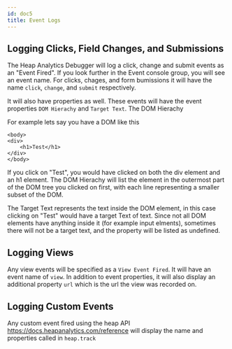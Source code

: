 ```yaml
---
id: doc5
title: Event Logs
---
```


## Logging Clicks, Field Changes, and Submissions

The Heap Analytics Debugger will log a click, change and submit events as an "Event Fired". If you look further in the Event console group, you will see an event name. For clicks, chages, and form bumissions it will have the name `click`, `change`, and `submit` respectively.

It will also have properties as well. These events will have the event properties `DOM Hierachy` and `Target Text`. The DOM Hierachy

For example lets say you have a DOM like this
```
<body>
<div>
    <h1>Test</h1>
</div>
</body>
```
If you click on "Test", you would have clicked on both the div element and an h1 element. The DOM Hierachy will list the element in the outermost part of the DOM tree you clicked on first, with each line representing a smaller subset of the DOM.

The Target Text represents the text inside the DOM element, in this case clicking on "Test" would have a target Text of text. Since not all DOM elements have anything inside it (for example input elments), sometimes there will not be a target text, and the property will be listed as undefined.

## Logging Views

Any view events will be specified as a `View Event Fired`. It will have an event name of `view`. In addition to event properties, it will also display an additional property `url` which is the url the view was recorded on.

## Logging Custom Events

Any custom event fired using the heap API https://docs.heapanalytics.com/reference will display the name and properties called in `heap.track`

